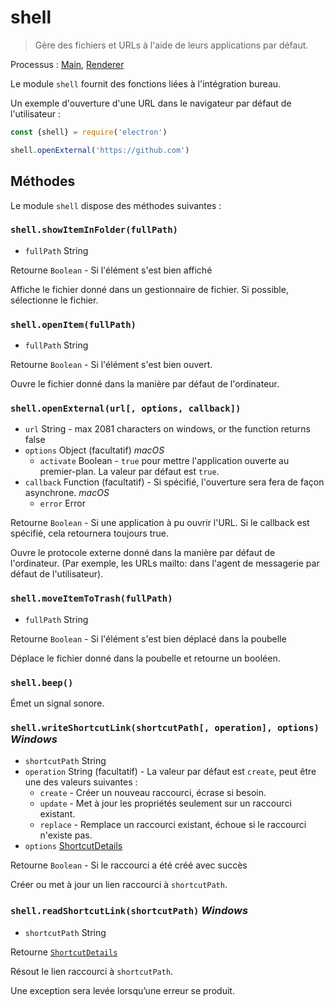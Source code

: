 # shell

> Gère des fichiers et URLs à l'aide de leurs applications par défaut.

Processus : [Main](../glossary.md#main-process), [Renderer](../glossary.md#renderer-process)

Le module `shell` fournit des fonctions liées à l'intégration bureau.

Un exemple d'ouverture d'une URL dans le navigateur par défaut de l'utilisateur :

```javascript
const {shell} = require('electron')

shell.openExternal('https://github.com')
```

## Méthodes

Le module `shell` dispose des méthodes suivantes :

### `shell.showItemInFolder(fullPath)`

* `fullPath` String

Retourne `Boolean` - Si l'élément s'est bien affiché

Affiche le fichier donné dans un gestionnaire de fichier. Si possible, sélectionne le fichier.

### `shell.openItem(fullPath)`

* `fullPath` String

Retourne `Boolean` - Si l'élément s'est bien ouvert.

Ouvre le fichier donné dans la manière par défaut de l'ordinateur.

### `shell.openExternal(url[, options, callback])`

* `url` String - max 2081 characters on windows, or the function returns false
* `options` Object (facultatif) *macOS* 
  * `activate` Boolean - `true` pour mettre l'application ouverte au premier-plan. La valeur par défaut est `true`.
* `callback` Function (facultatif) - Si spécifié, l'ouverture sera fera de façon asynchrone. *macOS* 
  * `error` Error

Retourne `Boolean` - Si une application à pu ouvrir l'URL. Si le callback est spécifié, cela retournera toujours true.

Ouvre le protocole externe donné dans la manière par défaut de l'ordinateur. (Par exemple, les URLs mailto: dans l'agent de messagerie par défaut de l'utilisateur).

### `shell.moveItemToTrash(fullPath)`

* `fullPath` String

Retourne `Boolean` - Si l'élément s'est bien déplacé dans la poubelle

Déplace le fichier donné dans la poubelle et retourne un booléen.

### `shell.beep()`

Émet un signal sonore.

### `shell.writeShortcutLink(shortcutPath[, operation], options)` *Windows*

* `shortcutPath` String
* `operation` String (facultatif) - La valeur par défaut est `create`, peut être une des valeurs suivantes : 
  * `create` - Créer un nouveau raccourci, écrase si besoin.
  * `update` - Met à jour les propriétés seulement sur un raccourci existant.
  * `replace` - Remplace un raccourci existant, échoue si le raccourci n'existe pas.
* `options` [ShortcutDetails](structures/shortcut-details.md)

Retourne `Boolean` - Si le raccourci a été créé avec succès

Créer ou met à jour un lien raccourci à `shortcutPath`.

### `shell.readShortcutLink(shortcutPath)` *Windows*

* `shortcutPath` String

Retourne [`ShortcutDetails`](structures/shortcut-details.md)

Résout le lien raccourci à `shortcutPath`.

Une exception sera levée lorsqu’une erreur se produit.